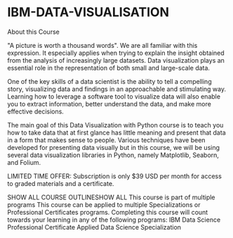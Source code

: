 # IBM-DATA-VISUALISATION
About this Course

"A picture is worth a thousand words". We are all familiar with this expression. It especially applies when trying to explain the insight obtained from the analysis of increasingly large datasets. Data visualization plays an essential role in the representation of both small and large-scale data.

One of the key skills of a data scientist is the ability to tell a compelling story, visualizing data and findings in an approachable and stimulating way. Learning how to leverage a software tool to visualize data will also enable you to extract information, better understand the data, and make more effective decisions.

The main goal of this Data Visualization with Python course is to teach you how to take data that at first glance has little meaning and present that data in a form that makes sense to people. Various techniques have been developed for presenting data visually but in this course, we will be using several data visualization libraries in Python, namely Matplotlib, Seaborn, and Folium.

LIMITED TIME OFFER: Subscription is only $39 USD per month for access to graded materials and a certificate.


SHOW ALL COURSE OUTLINESHOW ALL
This course is part of multiple programs
This course can be applied to multiple Specializations or Professional Certificates programs. Completing this course will count towards your learning in any of the following programs:
IBM Data Science Professional Certificate
Applied Data Science Specialization
